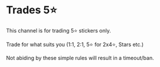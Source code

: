 # Trades 5⭐️
This channel is for trading 5⭐️ stickers only.


Trade for what suits you (1:1, 2:1, 5⭐️ for 2x4⭐️, Stars etc.)


Not abiding by these simple rules will result in a timeout/ban.
